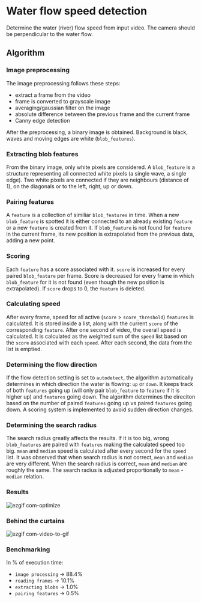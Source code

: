 # Water flow speed detection

Determine the water (river) flow speed from input video. The camera should be perpendicular to the water flow.

## Algorithm

### Image preprocessing

The image preprocessing follows these steps:
* extract a frame from the video
* frame is converted to grayscale image
* averaging/gaussian filter on the image
* absolute difference between the previous frame and the current frame
* Canny edge detection

After the preprocessing, a binary image is obtained. Background is black, waves and moving edges are white (`blob_features`).

### Extracting blob features

From the binary image, only white pixels are considered. A `blob_feature` is a structure representing all connected white pixels (a single wave, a single edge). Two white pixels are connected if they are neighbours (distance of 1), on the diagonals or to the left, right, up or down.

### Pairing features

A `feature` is a collection of similiar `blob_features` in time. When a new `blob_feature` is spotted it is either connected to an already existing `feature` or a new `feature` is created from it. If `blob_feature` is not found for `feature` in the current frame, its new position is extrapolated from the previous data, adding a new point.

### Scoring

Each `feature` has a score associated with it. `score` is increased for every paired `blob_feature` per frame. Score is decreased for every frame in which `blob_feature` for it is not found (even though the new position is extrapolated). If `score` drops to 0, the `feature` is deleted.

### Calculating speed

After every frame, speed for all active (`score` > `score_threshold`) `features` is calculated. It is stored inside a list, along with the current `score` of the corresponding `feature`. After one second of video, the overall speed is calculated. It is calculated as the weighted sum of the `speed` list based on the `score` associated with each `speed`. After each second, the data from the list is emptied.  

### Determining the flow direction

If the flow detection setting is set to `autodetect`, the algorithm automatically determines in which direction the water is flowing: `up` or `down`. It keeps track of both `features` going up (will only pair `blob_feature` to `feature` if it is higher up) and `features` going down. The algorithm determines the direciton based on the number of paired `features` going up vs paired `features` going down. A scoring system is implemented to avoid sudden direction changes.

### Determining the search radius

The search radius greatly affects the results. If it is too big, wrong `blob_features` are paired with `features` making the calculated speed too big. `mean` and `median` speed is calculated after every second for the `speed` list. It was observed that when search radius is not correct, `mean` and `median` are very different. When the search radius is correct, `mean` and `median` are roughly the same. The search radius is adjusted proportionally to `mean` - `median` relation. 

### Results

![ezgif com-optimize](https://github.com/fpenzar/water_speed_detection/assets/49754912/a4fc9d14-72e6-4869-8ba2-2c1f9e8a9d3a)

### Behind the curtains

![ezgif com-video-to-gif](https://github.com/fpenzar/water_speed_detection/assets/49754912/b8f2a034-7e73-4d1f-8c58-28a304510109)

### Benchmarking

In % of execution time:

* `image processing` -> 88.4%
* `reading frames` -> 10.1%
* `extracting blobs` -> 1.0%
* `pairing features` -> 0.5% 
